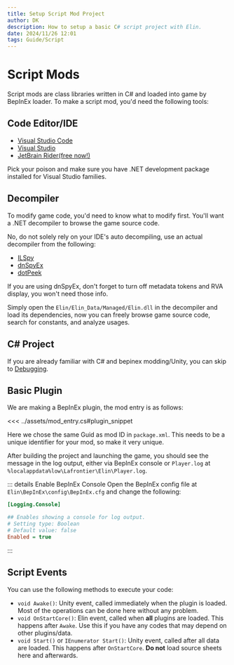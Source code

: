 ```yaml
---
title: Setup Script Mod Project
author: DK
description: How to setup a basic C# script project with Elin.
date: 2024/11/26 12:01
tags: Guide/Script
---
```


# Script Mods

Script mods are class libraries written in C# and loaded into game by BepInEx loader. To make a script mod, you'd need the following tools:

## Code Editor/IDE

+ [Visual Studio Code](https://code.visualstudio.com/)
+ [Visual Studio](https://visualstudio.microsoft.com/)
+ [JetBrain Rider(free now!)](https://www.jetbrains.com/rider/)

Pick your poison and make sure you have .NET development package installed for Visual Studio families.

## Decompiler

To modify game code, you'd need to know what to modify first. You'll want a .NET decompiler to browse the game source code. 

No, do not solely rely on your IDE's auto decompiling, use an actual decompiler from the following:
+ [ILSpy](https://github.com/icsharpcode/ILSpy/releases)
+ [dnSpyEx](https://github.com/dnSpyEx/dnSpy)
+ [dotPeek](https://www.jetbrains.com/decompiler/)

If you are using dnSpyEx, don't forget to turn off metadata tokens and RVA display, you won't need those info.

Simply open the `Elin/Elin_Data/Managed/Elin.dll` in the decompiler and load its dependencies, now you can freely browse game source code, search for constants, and analyze usages.

## C# Project

If you are already familiar with C# and bepinex modding/Unity, you can skip to [Debugging](./debugging).

<LinkCard t="Elin Plugin Template" u="https://github.com/gottyduke/Elin.Plugins/releases/tag/PluginTemplate"/>

## Basic Plugin

We are making a BepInEx plugin, the mod entry is as follows:

<<< ../assets/mod_entry.cs#plugin_snippet

Here we chose the same Guid as mod ID in `package.xml`. This needs to be a unique identifier for your mod, so make it very unique.

After building the project and launching the game, you should see the message in the log output, either via BepInEx console or `Player.log` at `%localappdata%low\Lafrontier\Elin\Player.log`.

::: details Enable BepInEx Console
Open the BepInEx config file at `Elin\BepInEx\config\BepInEx.cfg` and change the following:
```ini
[Logging.Console]

## Enables showing a console for log output.
# Setting type: Boolean
# Default value: false
Enabled = true
```
:::

## Script Events

You can use the following methods to execute your code:

+ `void Awake()`: Unity event, called immediately when the plugin is loaded. Most of the operations can be done here without any problem. 
+ `void OnStartCore()`: Elin event, called when **all** plugins are loaded. This happens after `Awake`. Use this if you have any codes that may depend on other plugins/data.
+ `void Start()` or `IEnumerator Start()`: Unity event, called after all data are loaded. This happens after `OnStartCore`. **Do not** load source sheets here and afterwards. 